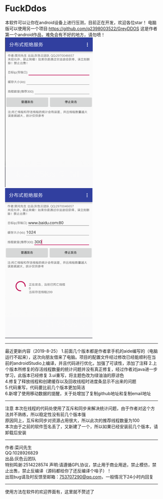 FuckDdos
======  
本软件可以让你在android设备上进行压测，目前正在开发，欢迎各位star！
电脑版可以使用另一个项目:https://github.com/q2398003522/GreyDDOS
这是作者第一个android作品，难免会有不好的地方，请勿喷！
![首页](https://github.com/greyCloudTeam/FuckDdos/blob/master/20180815-151255.png)
![正在压测时...](https://github.com/greyCloudTeam/FuckDdos/blob/master/20180815-151325.png)

-------
最近更新内容（2019-8-25）
1.前面几个版本都是作者拿手机的aide编写的（电脑运行不起来），这次向朋友借来了电脑。项目的配置文件经过修改已经能顺利在当前的androidStudio上编译，并且代码进行优化，加强了可读性，添加了注释
2.上个版本所修复的存活线程数量的统计问题并没有真正修复，经过作者对java进一步学习，此版本已经修复
3.ui重写，将主题色改为绿油油的原谅色  
4.修复了释放线程和创建缓存以及回收线程时进度条显示不出来的问题  
5.代码重写，代码要比前几个版本更加简洁  
6.新增了使用移动数据的提醒，关于处增加了复制github地址和复制email地址  

-------
注意
本次在线程的代码处使用了互斥和同步来解决统计问题，由于作者对这个方法并不熟练，所以稳定性没有前几个版本强  
原因同上，互斥和同步对资源占用很大，所以此次的推荐线程数量为100  
本次由于之前的软件签名丢了，又新建了一个，所以如果已经安装前几个版本，请卸载后安装  

-------
作者:菜问先生  
QQ:1028926829  
出品:灰色云团队  
特别鸣谢:2514228574
声明:请遵循GPL协议，禁止用于商业用途，禁止模仿，禁止出售，禁止反编译（源码都给你了还反编译个啥子）！  
出现bug请及时反馈至邮箱：753707290@qq.com，一般情况下24小时内回复  

---------  
使用方法在软件的欢迎界面有，这里就不赘述了  